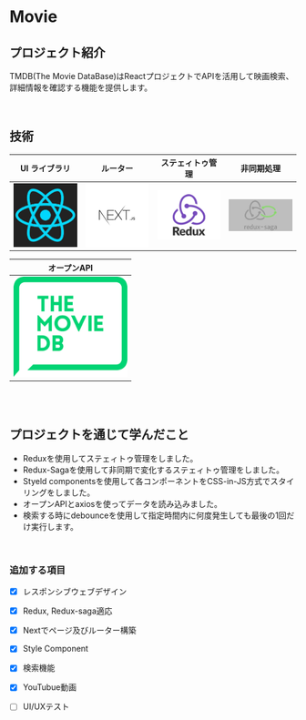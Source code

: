 # Movie

## プロジェクト紹介

TMDB(The Movie DataBase)はReactプロジェクトでAPIを活用して映画検索、詳細情報を確認する機能を提供します。

<br>


## 技術

|               UI ライブラリ                |                      ルーター                       |                  ステェィトゥ管理                  |                非同期処理                 |
| :----------------------------------------: | :-----------------------------------------------: | :----------------------------------------: | :---------------------------------------------: |
| <img src="images/react.png" width="200px"> | <img src="images/next.png" width="200px"> | <img src="images/redux.png" width="200px"> | <img src="images/redux saga.png" width="200px"> |


|                 オープンAPI                  |
| :---------------------------------------: |
| <img src="images/tmdb.png" width="200px"> |

<br>


<br>

## プロジェクトを通じて学んだこと

* Reduxを使用してステェィトゥ管理をしました。
* Redux-Sagaを使用して非同期で変化するステェィトゥ管理をしました。
* Styeld componentsを使用して各コンポーネントをCSS-in-JS方式でスタイリングをしました。
* オープンAPIとaxiosを使ってデータを読み込みました。
* 検索する時にdebounceを使用して指定時間内に何度発生しても最後の1回だけ実行します。

<br>

### 追加する項目
- [x]  レスポンシブウェブデザイン
- [x]  Redux, Redux-saga適応
- [x]  Nextでページ及びルーター構築
- [x]  Style Component
- [x]  検索機能
- [x] YouTubue動画 
- [ ]  UI/UXテスト


